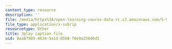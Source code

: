 ```yaml
---
content_type: resource
description: ''
file: /media/https%3A/open-learning-course-data-rc.s3.amazonaws.com/5-95j-teaching-college-level-science-and-engineering-fall-2015/8aa8790546345a1d85b0f0e9a258d6d5_fqrOxeL-fwk.vtt
file_type: application/x-subrip
resourcetype: Other
title: 3play caption file
uid: 8aa87905-4634-5a1d-85b0-f0e9a258d6d5
---
```

